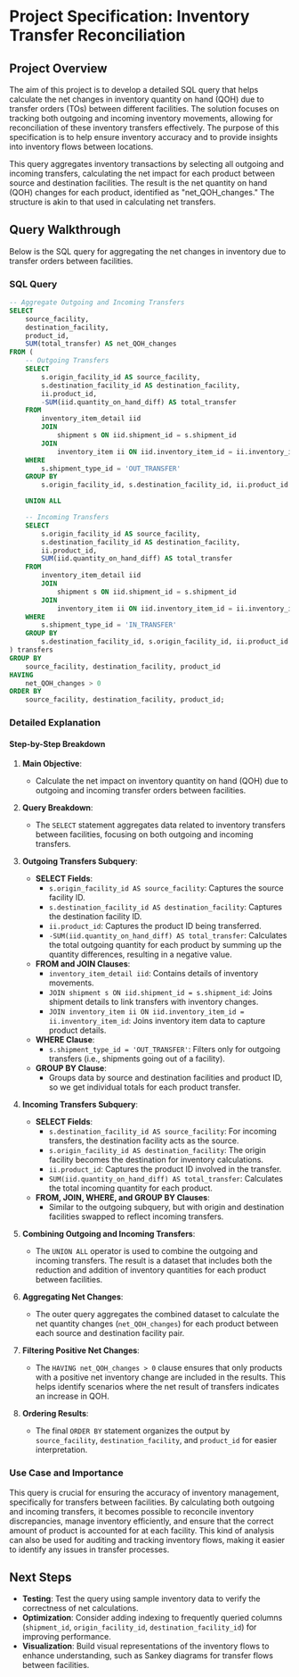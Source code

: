 # Project Specification: Inventory Transfer Reconciliation

## Project Overview

The aim of this project is to develop a detailed SQL query that helps calculate the net changes in inventory quantity on hand (QOH) due to transfer orders (TOs) between different facilities. The solution focuses on tracking both outgoing and incoming inventory movements, allowing for reconciliation of these inventory transfers effectively. The purpose of this specification is to help ensure inventory accuracy and to provide insights into inventory flows between locations.

This query aggregates inventory transactions by selecting all outgoing and incoming transfers, calculating the net impact for each product between source and destination facilities. The result is the net quantity on hand (QOH) changes for each product, identified as "net_QOH_changes." The structure is akin to that used in calculating net transfers.

## Query Walkthrough

Below is the SQL query for aggregating the net changes in inventory due to transfer orders between facilities.

### SQL Query
```sql
-- Aggregate Outgoing and Incoming Transfers
SELECT 
    source_facility,
    destination_facility, 
    product_id,
    SUM(total_transfer) AS net_QOH_changes
FROM (
    -- Outgoing Transfers
    SELECT 
        s.origin_facility_id AS source_facility,
        s.destination_facility_id AS destination_facility,
        ii.product_id,
        -SUM(iid.quantity_on_hand_diff) AS total_transfer
    FROM 
        inventory_item_detail iid
        JOIN 
            shipment s ON iid.shipment_id = s.shipment_id
        JOIN 
            inventory_item ii ON iid.inventory_item_id = ii.inventory_item_id
    WHERE 
        s.shipment_type_id = 'OUT_TRANSFER'
    GROUP BY 
        s.origin_facility_id, s.destination_facility_id, ii.product_id

    UNION ALL

    -- Incoming Transfers
    SELECT 
        s.origin_facility_id AS source_facility,
        s.destination_facility_id AS destination_facility,
        ii.product_id,
        SUM(iid.quantity_on_hand_diff) AS total_transfer
    FROM 
        inventory_item_detail iid
        JOIN 
            shipment s ON iid.shipment_id = s.shipment_id
        JOIN 
            inventory_item ii ON iid.inventory_item_id = ii.inventory_item_id
    WHERE 
        s.shipment_type_id = 'IN_TRANSFER'
    GROUP BY 
        s.destination_facility_id, s.origin_facility_id, ii.product_id
) transfers
GROUP BY 
    source_facility, destination_facility, product_id
HAVING 
    net_QOH_changes > 0
ORDER BY 
    source_facility, destination_facility, product_id;
```

### Detailed Explanation

#### Step-by-Step Breakdown

1. **Main Objective**:
   - Calculate the net impact on inventory quantity on hand (QOH) due to outgoing and incoming transfer orders between facilities.

2. **Query Breakdown**:
   - The `SELECT` statement aggregates data related to inventory transfers between facilities, focusing on both outgoing and incoming transfers.

3. **Outgoing Transfers Subquery**:
   - **SELECT Fields**:
     - `s.origin_facility_id AS source_facility`: Captures the source facility ID.
     - `s.destination_facility_id AS destination_facility`: Captures the destination facility ID.
     - `ii.product_id`: Captures the product ID being transferred.
     - `-SUM(iid.quantity_on_hand_diff) AS total_transfer`: Calculates the total outgoing quantity for each product by summing up the quantity differences, resulting in a negative value.
   - **FROM and JOIN Clauses**:
     - `inventory_item_detail iid`: Contains details of inventory movements.
     - `JOIN shipment s ON iid.shipment_id = s.shipment_id`: Joins shipment details to link transfers with inventory changes.
     - `JOIN inventory_item ii ON iid.inventory_item_id = ii.inventory_item_id`: Joins inventory item data to capture product details.
   - **WHERE Clause**:
     - `s.shipment_type_id = 'OUT_TRANSFER'`: Filters only for outgoing transfers (i.e., shipments going out of a facility).
   - **GROUP BY Clause**:
     - Groups data by source and destination facilities and product ID, so we get individual totals for each product transfer.

4. **Incoming Transfers Subquery**:
   - **SELECT Fields**:
     - `s.destination_facility_id AS source_facility`: For incoming transfers, the destination facility acts as the source.
     - `s.origin_facility_id AS destination_facility`: The origin facility becomes the destination for inventory calculations.
     - `ii.product_id`: Captures the product ID involved in the transfer.
     - `SUM(iid.quantity_on_hand_diff) AS total_transfer`: Calculates the total incoming quantity for each product.
   - **FROM, JOIN, WHERE, and GROUP BY Clauses**:
     - Similar to the outgoing subquery, but with origin and destination facilities swapped to reflect incoming transfers.

5. **Combining Outgoing and Incoming Transfers**:
   - The `UNION ALL` operator is used to combine the outgoing and incoming transfers. The result is a dataset that includes both the reduction and addition of inventory quantities for each product between facilities.

6. **Aggregating Net Changes**:
   - The outer query aggregates the combined dataset to calculate the net quantity changes (`net_QOH_changes`) for each product between each source and destination facility pair.

7. **Filtering Positive Net Changes**:
   - The `HAVING net_QOH_changes > 0` clause ensures that only products with a positive net inventory change are included in the results. This helps identify scenarios where the net result of transfers indicates an increase in QOH.

8. **Ordering Results**:
   - The final `ORDER BY` statement organizes the output by `source_facility`, `destination_facility`, and `product_id` for easier interpretation.

### Use Case and Importance

This query is crucial for ensuring the accuracy of inventory management, specifically for transfers between facilities. By calculating both outgoing and incoming transfers, it becomes possible to reconcile inventory discrepancies, manage inventory efficiently, and ensure that the correct amount of product is accounted for at each facility. This kind of analysis can also be used for auditing and tracking inventory flows, making it easier to identify any issues in transfer processes.

## Next Steps

- **Testing**: Test the query using sample inventory data to verify the correctness of net calculations.
- **Optimization**: Consider adding indexing to frequently queried columns (`shipment_id`, `origin_facility_id`, `destination_facility_id`) for improving performance.
- **Visualization**: Build visual representations of the inventory flows to enhance understanding, such as Sankey diagrams for transfer flows between facilities.
